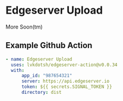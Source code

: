 # Edgeserver Upload

More Soon(tm)

## Example Github Action

```yaml
- name: Edgeserver Upload
  uses: lvkdotsh/edgeserver-action@v0.0.34
  with:
      app_id: "987654321"
      server: https://api.edgeserver.io
      token: ${{ secrets.SIGNAL_TOKEN }}
      directory: dist
```
